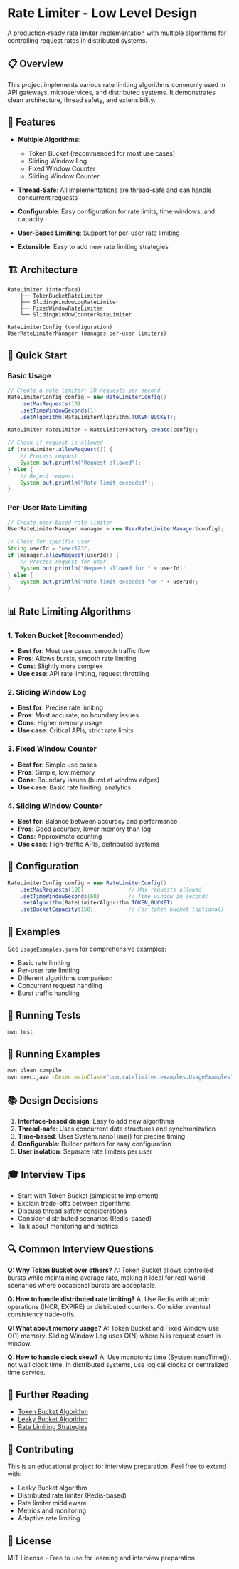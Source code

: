 # Rate Limiter - Low Level Design

A production-ready rate limiter implementation with multiple algorithms for controlling request rates in distributed systems.

## 📋 Overview

This project implements various rate limiting algorithms commonly used in API gateways, microservices, and distributed systems. It demonstrates clean architecture, thread safety, and extensibility.

## 🎯 Features

- **Multiple Algorithms**:
  - Token Bucket (recommended for most use cases)
  - Sliding Window Log
  - Fixed Window Counter
  - Sliding Window Counter

- **Thread-Safe**: All implementations are thread-safe and can handle concurrent requests
- **Configurable**: Easy configuration for rate limits, time windows, and capacity
- **User-Based Limiting**: Support for per-user rate limiting
- **Extensible**: Easy to add new rate limiting strategies

## 🏗️ Architecture

```
RateLimiter (interface)
    ├── TokenBucketRateLimiter
    ├── SlidingWindowLogRateLimiter
    ├── FixedWindowRateLimiter
    └── SlidingWindowCounterRateLimiter

RateLimiterConfig (configuration)
UserRateLimiterManager (manages per-user limiters)
```

## 🚀 Quick Start

### Basic Usage

```java
// Create a rate limiter: 10 requests per second
RateLimiterConfig config = new RateLimiterConfig()
    .setMaxRequests(10)
    .setTimeWindowSeconds(1)
    .setAlgorithm(RateLimiterAlgorithm.TOKEN_BUCKET);

RateLimiter rateLimiter = RateLimiterFactory.create(config);

// Check if request is allowed
if (rateLimiter.allowRequest()) {
    // Process request
    System.out.println("Request allowed");
} else {
    // Reject request
    System.out.println("Rate limit exceeded");
}
```

### Per-User Rate Limiting

```java
// Create user-based rate limiter
UserRateLimiterManager manager = new UserRateLimiterManager(config);

// Check for specific user
String userId = "user123";
if (manager.allowRequest(userId)) {
    // Process request for user
    System.out.println("Request allowed for " + userId);
} else {
    System.out.println("Rate limit exceeded for " + userId);
}
```

## 📊 Rate Limiting Algorithms

### 1. Token Bucket (Recommended)
- **Best for**: Most use cases, smooth traffic flow
- **Pros**: Allows bursts, smooth rate limiting
- **Cons**: Slightly more complex
- **Use case**: API rate limiting, request throttling

### 2. Sliding Window Log
- **Best for**: Precise rate limiting
- **Pros**: Most accurate, no boundary issues
- **Cons**: Higher memory usage
- **Use case**: Critical APIs, strict rate limits

### 3. Fixed Window Counter
- **Best for**: Simple use cases
- **Pros**: Simple, low memory
- **Cons**: Boundary issues (burst at window edges)
- **Use case**: Basic rate limiting, analytics

### 4. Sliding Window Counter
- **Best for**: Balance between accuracy and performance
- **Pros**: Good accuracy, lower memory than log
- **Cons**: Approximate counting
- **Use case**: High-traffic APIs, distributed systems

## 🔧 Configuration

```java
RateLimiterConfig config = new RateLimiterConfig()
    .setMaxRequests(100)              // Max requests allowed
    .setTimeWindowSeconds(60)         // Time window in seconds
    .setAlgorithm(RateLimiterAlgorithm.TOKEN_BUCKET)
    .setBucketCapacity(150);          // For token bucket (optional)
```

## 📝 Examples

See `UsageExamples.java` for comprehensive examples:
- Basic rate limiting
- Per-user rate limiting
- Different algorithms comparison
- Concurrent request handling
- Burst traffic handling

## 🧪 Running Tests

```bash
mvn test
```

## 🏃 Running Examples

```bash
mvn clean compile
mvn exec:java -Dexec.mainClass="com.ratelimiter.examples.UsageExamples"
```

## 📚 Design Decisions

1. **Interface-based design**: Easy to add new algorithms
2. **Thread-safe**: Uses concurrent data structures and synchronization
3. **Time-based**: Uses System.nanoTime() for precise timing
4. **Configurable**: Builder pattern for easy configuration
5. **User isolation**: Separate rate limiters per user

## 🎓 Interview Tips

- Start with Token Bucket (simplest to implement)
- Explain trade-offs between algorithms
- Discuss thread safety considerations
- Consider distributed scenarios (Redis-based)
- Talk about monitoring and metrics

## 🔍 Common Interview Questions

**Q: Why Token Bucket over others?**
A: Token Bucket allows controlled bursts while maintaining average rate, making it ideal for real-world scenarios where occasional bursts are acceptable.

**Q: How to handle distributed rate limiting?**
A: Use Redis with atomic operations (INCR, EXPIRE) or distributed counters. Consider eventual consistency trade-offs.

**Q: What about memory usage?**
A: Token Bucket and Fixed Window use O(1) memory. Sliding Window Log uses O(N) where N is request count in window.

**Q: How to handle clock skew?**
A: Use monotonic time (System.nanoTime()), not wall clock time. In distributed systems, use logical clocks or centralized time service.

## 📖 Further Reading

- [Token Bucket Algorithm](https://en.wikipedia.org/wiki/Token_bucket)
- [Leaky Bucket Algorithm](https://en.wikipedia.org/wiki/Leaky_bucket)
- [Rate Limiting Strategies](https://cloud.google.com/architecture/rate-limiting-strategies-techniques)

## 🤝 Contributing

This is an educational project for interview preparation. Feel free to extend with:
- Leaky Bucket algorithm
- Distributed rate limiter (Redis-based)
- Rate limiter middleware
- Metrics and monitoring
- Adaptive rate limiting

## 📄 License

MIT License - Free to use for learning and interview preparation.


